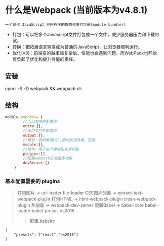# 什么是Webpack (当前版本为v4.8.1)
    一个现代 JavaScript 应用程序的静态模块打包器(module bundler)

* 打包：可以把多个Javascript文件打包成一个文件，减少服务器压力和下载带宽。
* 转换：把拓展语言转换成为普通的JavaScript，让浏览器顺利运行。
* 优化(v3)：前端变的越来越复杂后，性能也会遇到问题，而WebPack也开始肩负起了优化和提升性能的责任。

## 安装
npm i -S -D webpack && webpack-cli

## 结构
```javascript
module.exports= {
        //入口文件的配置项
        entry:{},
        //出口文件的配置项
        output:{},
        //模块：例如解读CSS,图片如何转换，压缩
        module:{},
        //插件，用于生产模版和各项功能
        plugins:[],
        //配置webpack开发服务功能
        devServer:{}
    }
```

### 基本配置需要的 plugins
> 打包图片 ->  url-loader file-loader
> CSS图片分离 ->  extract-text-webpack-plugin
> 打包HTML -> html-webpack-plugin clean-webpack-plugin
> 热加载   -> webpack-dev-server
> 配置Babel -> babel-core babel-loader babel-preset-es2015
>> 配置.babelrc 
```
{
    "presets": ["react","es2015"]
}
```

    